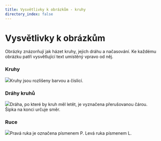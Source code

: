 ```yaml
---
title: Vysvětlivky k obrázkům - kruhy
directory_index: false
---
```


# Vysvětlivky k obrázkům

Obrázky znázorňují jak házet kruhy, jejich dráhu a načasování. Ke každému obrázku patří vysvětlující text umístěný vpravo od něj.

### Kruhy

![](/img/k/kruhy-legendaa.png)Kruhy jsou rozlišeny barvou a číslicí.

### Dráhy kruhů

![](/img/l/legendab.png)Dráha, po které by kruh měl letět, je vyznačena přerušovanou čárou. Šipka na konci určuje směr.

### Ruce

![](/img/l/legendac.png)Pravá ruka je označena písmenem P. Levá ruka písmenem L.